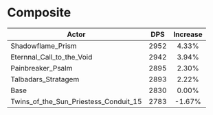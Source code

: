 # Composite
| Actor | DPS | Increase |
|---|:---:|:---:|
|Shadowflame_Prism|2952|4.33%|
|Eternnal_Call_to_the_Void|2942|3.94%|
|Painbreaker_Psalm|2895|2.30%|
|Talbadars_Stratagem|2893|2.22%|
|Base|2830|0.00%|
|Twins_of_the_Sun_Priestess_Conduit_15|2783|-1.67%|

